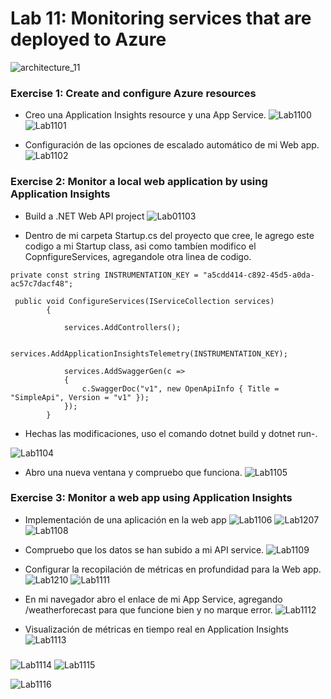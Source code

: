 # Lab 11: Monitoring services that are deployed to Azure
![architecture_11](ZZ-lab/Architecture_11.png)

### Exercise 1: Create and configure Azure resources

* Creo una Application Insights resource y  una App Service.
![Lab1100](ZZ-lab/Lab1100.png)
![Lab1101](ZZ-lab/Lab1101.png)

* Configuración de las opciones de escalado automático de mi Web app.
![Lab1102](ZZ-lab/Lab1102.png)

### Exercise 2: Monitor a local web application by using Application Insights
* Build a .NET Web API project
![Lab01103](ZZ-lab/Lab1103.png)

* Dentro de mi carpeta Startup.cs del proyecto que cree, le agrego este codigo a mi Startup class, asi como tambíen modifico el CopnfigureServices, agregandole otra linea de codigo.
```
private const string INSTRUMENTATION_KEY = "a5cdd414-c892-45d5-a0da-ac57c7dacf48";
```
```
 public void ConfigureServices(IServiceCollection services)
        {

            services.AddControllers();

            services.AddApplicationInsightsTelemetry(INSTRUMENTATION_KEY);
            
            services.AddSwaggerGen(c =>
            {
                c.SwaggerDoc("v1", new OpenApiInfo { Title = "SimpleApi", Version = "v1" });
            });
        }
```
* Hechas las modificaciones, uso el comando dotnet build y dotnet run-.

![Lab1104](ZZ-lab/Lab1104.png)

* Abro una nueva ventana y compruebo que funciona.
![Lab1105](ZZ-lab/Lab1105.png)

### Exercise 3: Monitor a web app using Application Insights
 
 * Implementación de una aplicación en la web app
![Lab1106](ZZ-lab/Lab1106.png)
![Lab1207](ZZ-lab/Lab1107.png)
![Lab1108](ZZ-lab/Lab1108.png)

* Compruebo que los datos se han subido a mi API service.
![Lab1109](ZZ-lab/Lab1109.png)

* Configurar la recopilación de métricas en profundidad para la Web app.
![Lab1210](ZZ-lab/Lab1110.png)
![Lab1111](ZZ-lab/Lab1111.png)

* En mi navegador abro el enlace de mi App Service, agregando /weatherforecast para que funcione bien y no marque error.
![Lab1112](ZZ-lab/Lab1112.png)

* Visualización de métricas en tiempo real en Application Insights
![Lab1113](ZZ-lab/Lab1113.png)

### 





![Lab1114](ZZ-lab/Lab11144.png)
![Lab1115](ZZ-lab/Lab1115.png)

![Lab1116](ZZ-lab/Lab1116.png)
